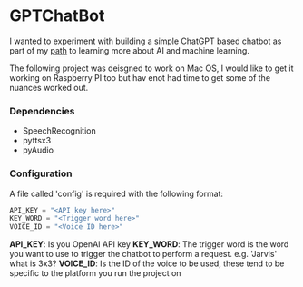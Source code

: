 # GPTChatBot

I wanted to experiment with building a simple ChatGPT based chatbot as part of my [path](https://github.com/themotleycoder/learning-ml) to learning more about AI and machine learning.

The following project was deisgned to work on Mac OS, I would like to get it working on Raspberry PI too but hav enot had time to get some of the nuances worked out.

### Dependencies

- SpeechRecognition
- pyttsx3
- pyAudio

### Configuration
A file called 'config' is required with the following format:

```python
API_KEY = "<API key here>"
KEY_WORD = "<Trigger word here>"
VOICE_ID = "<Voice ID here>"
```

**API_KEY**: Is you OpenAI API key
**KEY_WORD**: The trigger word is the word you want to use to trigger the chatbot to perform a request. e.g. 'Jarvis' what is 3x3?
**VOICE_ID**: Is the ID of the voice to be used, these tend to be specific to the platform you run the project on
